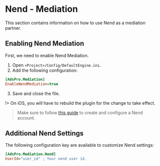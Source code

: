 # Nend - Mediation
This section contains information on how to use Nend as a mediation partner.

## Enabling Nend Mediation
First, we need to enable Nend Mediation. 
1. Open `<Project>/Config/DefaultEngine.ini`.
2. Add the following configuration:
```ini
[AdsPro.Mediation]
EnableNendMediation=true
```
3. Save and close the file.

!> On iOS, you will have to rebuild the plugin for the change to take effect.

> Make sure to follow [this guide](https://developers.google.com/admob/ios/mediation/nend#step_1_set_up_nend) to create and configure a Nend account.


## Additional Nend Settings
The following configuration key are available to customize Nend settings:
```ini 
[AdsPro.Mediation.Nend]
UserId="user_id" ; Your nend user id.
```

